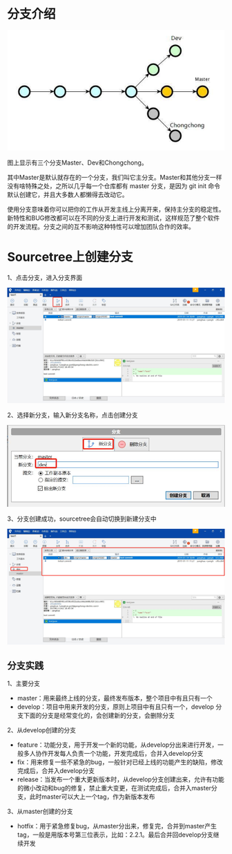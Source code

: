 # 分支介绍

![avator](./img/branch/branch-1.jpg)  

图上显示有三个分支Master、Dev和Chongchong。  

其中Master是默认就存在的一个分支，我们叫它主分支。Master和其他分支一样没有啥特殊之处，之所以几乎每一个仓库都有 master 分支，是因为 git init 命令默认创建它，并且大多数人都懒得去改动它。  

使用分支意味着你可以把你的工作从开发主线上分离开来，保持主分支的稳定性。新特性和BUG修改都可以在不同的分支上进行开发和测试，这样规范了整个软件的开发流程。分支之间的互不影响这种特性可以增加团队合作的效率。  

# Sourcetree上创建分支
1、点击分支，进入分支界面  

![avator](./img/branch/branch-2.jpg)  

2、选择新分支，输入新分支名称，点击创建分支  

![avator](./img/branch/branch-3.jpg)  

3、分支创建成功，sourcetree会自动切换到新建分支中  

![avator](./img/branch/branch-4.jpg)  

## 分支实践

1、主要分支  
* master：用来最终上线的分支，最终发布版本，整个项目中有且只有一个  
* develop：项目中用来开发的分支，原则上项目中有且只有一个，develop 分支下面的分支是经常变化的，会创建新的分支，会删除分支  

2、从develop创建的分支
* feature：功能分支，用于开发一个新的功能，从develop分出来进行开发，一般多人协作开发每人负责一个功能，开发完成后，合并入develop分支  
* fix：用来修复一些不紧急的bug，一般针对已经上线的功能产生的缺陷，修改完成后，合并入develop分支  
* release：当发布一个重大更新版本时，从develop分支创建出来，允许有功能的微小改动和bug的修复，禁止重大变更，在测试完成后，合并入master分支，此时master可以大上一个tag，作为新版本发布  

3、从master创建的分支  
* hotfix：用于紧急修复bug，从master分出来，修复完，合并到master产生tag，一般是用版本号第三位表示，比如：2.2.1。最后合并回develop分支继续开发
